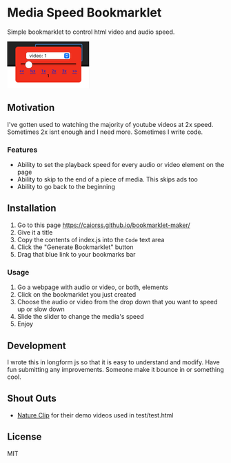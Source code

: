 # Media Speed Bookmarklet
Simple bookmarklet to control html video and audio speed.

![media control popup](control.png)
## Motivation

I've gotten used to watching the majority of youtube videos at 2x speed. Sometimes 2x isnt enough and I need more. Sometimes I write code.

### Features
* Ability to set the playback speed for every audio or video element on the page
* Ability to skip to the end of a piece of media. This skips ads too
* Ability to go back to the beginning
## Installation

1. Go to this page https://caiorss.github.io/bookmarklet-maker/
1. Give it a title
1. Copy the contents of index.js into the `Code` text area
1. Click the "Generate Bookmarklet" button
1. Drag that blue link to your bookmarks bar
### Usage

1. Go a webpage with audio or video, or both, elements
1. Click on the bookmarklet you just created
1. Choose the audio or video from the drop down that you want to speed up or slow down
1. Slide the slider to change the media's speed
1. Enjoy

## Development

I wrote this in longform js so that it is easy to understand and modify. Have fun submitting any improvements. Someone make it bounce in or something cool.

## Shout Outs

* [Nature Clip](https://www.videvo.net/video/macro-seedling-time-lapse-cc-by-natureclip/2150/) for their demo videos used in test/test.html
## License

MIT
